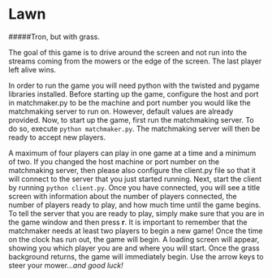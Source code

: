 # Lawn
#####Tron, but with grass.

The goal of this game is to drive around the screen and not run into the
streams coming from the mowers or the edge of the screen. The last player
left alive wins.


In order to run the game you will need python with the twisted and 
pygame libraries installed. Before starting up the game, configure the 
host and port in matchmaker.py to be the machine and port number you would 
like the matchmaking server to run on. However, default values are already 
provided. Now, to start up the game, first run the matchmaking server. 
To do so, execute `python matchmaker.py`. The matchmaking server will then 
be ready to accept new players.


A maximum of four players can play in one game at a time and a minimum of
two. If you changed the host machine or port number on the matchmaking server, 
then please also configure the client.py file so that it will connect to the 
server that you just started running. Next, start the client by running 
`python client.py`. Once you have connected, you will see a title screen
with information about the number of players connected, the number of
players ready to play, and how much time until the game begins. To
tell the server that you are ready to play, simply make sure that you are 
in the game window and then press **r**. It is important to remember that the
matchmaker needs at least two players to begin a new game! Once the time on
the clock has run out, the game will begin. A loading screen will
appear, showing you which player you are and where you will start. Once
the grass background returns, the game will immediately begin. Use the 
arrow keys to steer your mower...*and good luck!*
